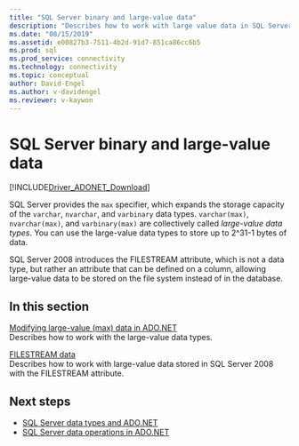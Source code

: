 ```yaml
---
title: "SQL Server binary and large-value data"
description: "Describes how to work with large value data in SQL Server."
ms.date: "08/15/2019"
ms.assetid: e00827b3-7511-4b2d-91d7-851ca86cc6b5
ms.prod: sql
ms.prod_service: connectivity
ms.technology: connectivity
ms.topic: conceptual
author: David-Engel
ms.author: v-davidengel
ms.reviewer: v-kaywon
---
```

# SQL Server binary and large-value data

[!INCLUDE[Driver_ADONET_Download](../../../includes/driver_adonet_download.md)]

SQL Server provides the `max` specifier, which expands the storage capacity of the `varchar`, `nvarchar`, and `varbinary` data types. `varchar(max)`, `nvarchar(max)`, and `varbinary(max)` are collectively called *large-value data types*. You can use the large-value data types to store up to 2^31-1 bytes of data.  
  
SQL Server 2008 introduces the FILESTREAM attribute, which is not a data type, but rather an attribute that can be defined on a column, allowing large-value data to be stored on the file system instead of in the database.  
  
## In this section  
[Modifying large-value (max) data in ADO.NET](modify-large-value-max-data.md)  
Describes how to work with the large-value data types.  
  
[FILESTREAM data](filestream-data.md)  
Describes how to work with large-value data stored in SQL Server 2008 with the FILESTREAM attribute.  
  
## Next steps
- [SQL Server data types and ADO.NET](sql-server-data-types.md)
- [SQL Server data operations in ADO.NET](sql-server-data-operations.md)

